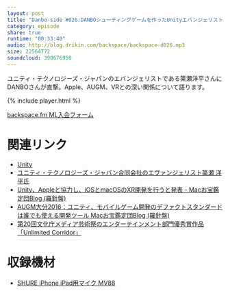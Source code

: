 ```yaml
---
layout: post
title: "Danbo-side #026:DANBOシューティングゲームを作ったUnityエバンジェリストに聞く、Appleとの深い関係"
category: episode
share: true
runtime: "00:33:40"
audio: http://blog.drikin.com/backspace/backspace-d026.mp3
size: 22564772
soundcloud: 390676950
---
```


ユニティ・テクノロジーズ・ジャパンのエバンジェリストである簗瀬洋平さんにDANBOさんが直撃。Apple、AUGM、VRとの深い関係について語ります。

{% include player.html %}

[backspace.fm ML入会フォーム](http://backspace.us11.list-manage.com/subscribe?u=09c933bd3997c1d16dbed156a&id=84b6529b91)

# 関連リンク
* [Unity](https://unity3d.com/jp/)
* [ユニティ・テクノロジーズ・ジャパン合同会社のエヴァンジェリスト簗瀬 洋平氏](https://twitter.com/yoh7686)
* [Unity、Appleと協力し、iOSとmacOSのXR開発を行うと発表 - Macお宝鑑定団Blog (羅針盤)](http://www.macotakara.jp/blog/news/entry-32670.html)
* [AUGM大分2016：ユニティ、モバイルゲーム開発のデファクトスタンダードは誰でも使える開発ツール Macお宝鑑定団Blog (羅針盤)](http://www.macotakara.jp/blog/usergroup/entry-29312.html)
* [第20回文化庁メディア芸術祭のエンターテインメント部門優秀賞作品「Unlimited Corridor」](http://www.cyber.t.u-tokyo.ac.jp/~matsumoto/unlimitedcorridor.html)

# 収録機材

* [SHURE iPhone iPad用マイク MV88](http://amzn.to/1UpQQIG)
